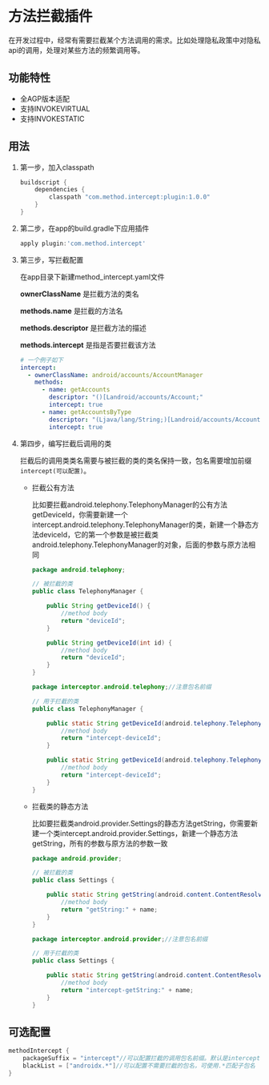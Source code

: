 # 方法拦截插件
在开发过程中，经常有需要拦截某个方法调用的需求。比如处理隐私政策中对隐私api的调用，处理对某些方法的频繁调用等。

## 功能特性
- 全AGP版本适配
- 支持INVOKEVIRTUAL
- 支持INVOKESTATIC

## 用法

1. 第一步，加入classpath
    ```groovy
    buildscript {
        dependencies {
            classpath "com.method.intercept:plugin:1.0.0"
        }
    }
    ```
2. 第二步，在app的build.gradle下应用插件
    ```groovy
    apply plugin:'com.method.intercept'
    ```

3. 第三步，写拦截配置

    在app目录下新建method_intercept.yaml文件

    __ownerClassName__ 是拦截方法的类名

    __methods.name__ 是拦截的方法名

    __methods.descriptor__ 是拦截方法的描述

    __methods.intercept__ 是指是否要拦截该方法
    
    ```yaml
    # 一个例子如下
    intercept:
      - ownerClassName: android/accounts/AccountManager
        methods:
          - name: getAccounts
            descriptor: "()[Landroid/accounts/Account;"
            intercept: true
          - name: getAccountsByType
            descriptor: "(Ljava/lang/String;)[Landroid/accounts/Account;"
            intercept: true
    ```

4. 第四步，编写拦截后调用的类

    拦截后的调用类类名需要与被拦截的类的类名保持一致，包名需要增加前缀`intercept(可以配置)`。
    
    - 拦截公有方法

        比如要拦截android.telephony.TelephonyManager的公有方法getDeviceId，你需要新建一个intercept.android.telephony.TelephonyManager的类，新建一个静态方法deviceId，它的第一个参数是被拦截类android.telephony.TelephonyManager的对象，后面的参数与原方法相同
        ```java
        package android.telephony;

        // 被拦截的类
        public class TelephonyManager {

            public String getDeviceId() {
                //method body
                return "deviceId";
            }

            public String getDeviceId(int id) {
                //method body
                return "deviceId";
            }
        }
        ```
        ```java
        package interceptor.android.telephony;//注意包名前缀

        // 用于拦截的类
        public class TelephonyManager {

            public static String getDeviceId(android.telephony.TelephonyManager manager) {
                //method body
                return "intercept-deviceId";
            }

            public static String getDeviceId(android.telephony.TelephonyManager manager, int id) {
                //method body
                return "intercept-deviceId";
            }
        }

        ```
    - 拦截类的静态方法

        比如要拦截类android.provider.Settings的静态方法getString，你需要新建一个类intercept.android.provider.Settings，新建一个静态方法getString，所有的参数与原方法的参数一致
        ```java
        package android.provider;

        // 被拦截的类
        public class Settings {

            public static String getString(android.content.ContentResolver resolver, String name) {
                //method body
                return "getString:" + name;
            }
        }
        ```
        ```java
        package interceptor.android.provider;//注意包名前缀

        // 用于拦截的类
        public class Settings {

            public static String getString(android.content.ContentResolver resolver, String name) {
                //method body
                return "intercept-getString:" + name;
            }
        }

        ```


## 可选配置
```groovy
methodIntercept {
    packageSuffix = "intercept"//可以配置拦截的调用包名前缀。默认是intercept
    blackList = ["androidx.*"]//可以配置不需要拦截的包名，可使用.*匹配子包名
}
```


